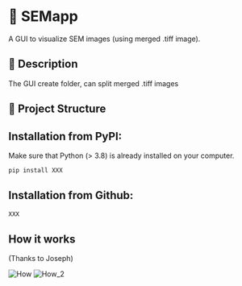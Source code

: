 # 📘 SEMapp

A GUI to visualize SEM images (using merged .tiff image). 

## 🧪 Description

The GUI create folder, can split merged .tiff images


## 📂 Project Structure

## Installation from PyPI:

Make sure that Python (> 3.8) is already installed on your computer.

```bash
pip install XXX
```

## Installation from Github:

```bash
XXX
```
## How it works 
(Thanks to Joseph)

![How](https://github.com/user-attachments/assets/c1d3bc8b-aebb-4d0c-869d-770910bd123a)
![How_2](https://github.com/user-attachments/assets/e98e61be-62cd-48f7-b51b-6d5e3e56de17)
